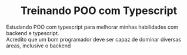 <h1 align="center">Treinando POO com Typescript</h1>
<p>Estudando POO com typescript para melhorar minhas habilidades com backend e typescript.</br>Acredito que um bom programador deve ser capaz de dominar diversas áreas, inclusive o backend</p>